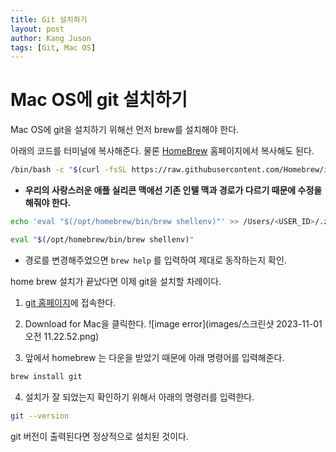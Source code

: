 ```yaml
---
title: Git 설치하기
layout: post
author: Kang Juson
tags: [Git, Mac OS]
---
```


# Mac OS에 git 설치하기
Mac OS에 git을 설치하기 위해선 먼저 brew를 설치해야 한다.

아래의 코드를 터미널에 복사해준다. 물론 [HomeBrew](https://brew.sh) 홈페이지에서 복사해도 된다.

```sh
/bin/bash -c "$(curl -fsSL https://raw.githubusercontent.com/Homebrew/install/HEAD/install.sh)"
```
- **우리의 사랑스러운 애플 실리콘 맥에선 기존 인텔 맥과 경로가 다르기 때문에 수정을 해줘야 한다.**
```sh
echo 'eval "$(/opt/homebrew/bin/brew shellenv)"' >> /Users/<USER_ID>/.zprofile
```
```sh
eval "$(/opt/homebrew/bin/brew shellenv)"
```
- 경로를 변경해주었으면 `brew help` 를 입력하여 제대로 동작하는지 확인.

home brew 설치가 끝났다면 이제 git을 설치할 차례이다.

1. [git 홈페이지](https://git-scm.com)에 접속한다.

2. Download for Mac을 클릭한다.
 ![image error](images/스크린샷 2023-11-01 오전 11.22.52.png)

3. 앞에서 homebrew 는 다운을 받았기 때문에 아래 명령어를 입력해준다.
```sh
brew install git
```

4. 설치가 잘 되었는지 확인하기 위해서 아래의 명령러를 입력한다.
```sh
git --version
```
git 버전이 출력된다면 정상적으로 설치된 것이다.